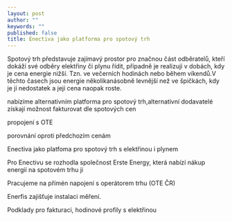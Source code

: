 ```yaml
---
layout: post
author: ""
keywords: ""
published: false
title: Enectiva jako platforma pro spotový trh
---
```



Spotový trh představuje zajímavý prostor pro značnou část odběratelů, kteří dokáží své odběry elektřiny či plynu řídit, případně je realizují v dobách, kdy je cena energie nižší. Tzn. ve večerních hodinách nebo během víkendů.V těchto časech jsou energie několikanásobně levnější než ve špičkách, kdy je jí nedostatek a její cena naopak roste.

nabízíme alternativním 
platforma pro spotový trh,alternativní dodavatelé získají možnost fakturovat dle spotových cen

propojení s OTE

porovnání oproti předchozím cenám

Enectiva jako platfoma pro spotový trh s elektřinou i plynem

Pro Enectivu se rozhodla společnost Erste Energy, která nabízí nákup energií na spotovém trhu ji

Pracujeme na přímén napojení s operátorem trhu (OTE ČR)

Enerfis zajišťuje instalaci měření.

Podklady pro fakturaci, hodinové profily s elektřinou